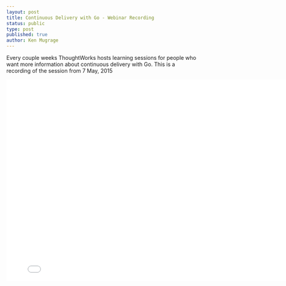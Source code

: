 ```yaml
---
layout: post
title: Continuous Delivery with Go - Webinar Recording
status: public
type: post
published: true
author: Ken Mugrage
---
```


Every couple weeks ThoughtWorks hosts learning sessions for people who want more information about continuous delivery with Go. This is a recording of the session from 7 May, 2015

<iframe src="//fast.wistia.net/embed/iframe/v9klpdxin2" allowtransparency="true" frameborder="0" scrolling="no" class="wistia_embed" name="wistia_embed" allowfullscreen mozallowfullscreen webkitallowfullscreen oallowfullscreen msallowfullscreen width="800" height="528"></iframe><script src="//fast.wistia.net/assets/external/E-v1.js" async></script>